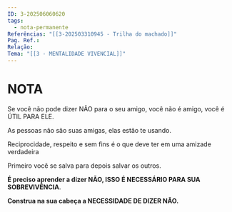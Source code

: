 ```yaml
---
ID: 3-202506060620
tags:
  - nota-permanente
Referências: "[[3-202503310945 - Trilha do machado]]"
Pag. Ref.: 
Relação: 
Tema: "[[3 - MENTALIDADE VIVENCIAL]]"
---
```

# NOTA 

Se você não pode dizer NÃO para o seu amigo, você não é amigo, você é ÚTIL PARA ELE.

As pessoas não são suas amigas, elas estão te usando.

Reciprocidade, respeito e sem fins é o que deve ter em uma amizade verdadeira

Primeiro você se salva para depois salvar os outros.

**É preciso aprender a dizer NÃO, ISSO É NECESSÁRIO PARA SUA SOBREVIVÊNCIA**.

**Construa na sua cabeça a NECESSIDADE DE DIZER NÃO.**



